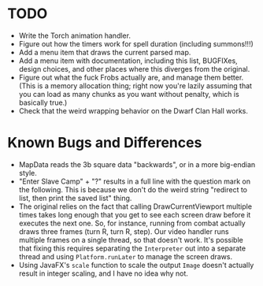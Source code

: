 # TODO

- Write the Torch animation handler.
- Figure out how the timers work for spell duration (including summons!!!)
- Add a menu item that draws the current parsed map.
- Add a menu item with documentation, including this list, BUGFIXes, design choices, and other places where this
  diverges from the original.
- Figure out what the fuck Frobs actually are, and manage them better. (This is a memory allocation thing; right now
  you're lazily assuming that you can load as many chunks as you want without penalty, which is basically true.)
- Check that the weird wrapping behavior on the Dwarf Clan Hall works.

# Known Bugs and Differences

- MapData reads the 3b square data "backwards", or in a more big-endian style.
- "Enter Slave Camp" + "?" results in a full line with the question mark on the following. This is because we don't
  do the weird string "redirect to list, then print the saved list" thing.
- The original relies on the fact that calling DrawCurrentViewport multiple times takes long enough that you get to see
  each screen draw before it executes the next one. So, for instance, running from combat actually draws three frames 
  (turn R, turn R, step). Our video handler runs multiple frames on a single thread, so that doesn't work. It's possible
  that fixing this requires separating the `Interpreter` out into a separate thread and using `Platform.runLater` to 
  manage the screen draws.
- Using JavaFX's `scale` function to scale the output `Image` doesn't actually result in integer scaling, and I 
  have no idea why not.

